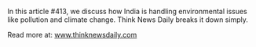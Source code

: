 In this article #413, we discuss how India is handling environmental issues like pollution and climate change. Think News Daily breaks it down simply.

Read more at: www.thinknewsdaily.com